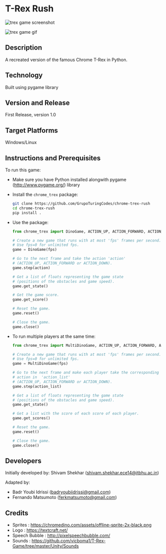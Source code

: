 # T-Rex Rush

![trex game screenshot](https://github.com/shivamshekhar/Chrome-T-Rex-Rush/raw/master/screenshot.png)

![trex game gif](https://github.com/shivamshekhar/Chrome-T-Rex-Rush/raw/master/screenshot.gif)

## Description

A recreated version of the famous Chrome T-Rex in Python.

## Technology

Built using pygame library

## Version and Release

First Release, version 1.0

## Target Platforms

Windows/Linux

## Instructions and Prerequisites

To run this game:

- Make sure you have Python installed alongwith pygame (<http://www.pygame.org/>) library
- Install the `chrome_trex` package:

  ```bash
  git clone https://github.com/GrupoTuringCodes/chrome-trex-rush
  cd chrome-trex-rush
  pip install .
  ```

- Use the package:

  ```python
  from chrome_trex import DinoGame, ACTION_UP, ACTION_FORWARD, ACTION_DOWN

  # Create a new game that runs with at most 'fps' frames per second.
  # Use fps=0 for unlimited fps.
  game = DinoGame(fps)

  # Go to the next frame and take the action 'action'
  # (ACTION_UP, ACTION_FORWARD or ACTION_DOWN).
  game.step(action)

  # Get a list of floats representing the game state
  # (positions of the obstacles and game speed).
  game.get_state()

  # Get the game score.
  game.get_score()

  # Reset the game.
  game.reset()

  # Close the game.
  game.close()
  ```

- To run multiple players at the same time:

  ```python
  from chrome_trex import MultiDinoGame, ACTION_UP, ACTION_FORWARD, ACTION_DOWN

  # Create a new game that runs with at most 'fps' frames per second.
  # Use fps=0 for unlimited fps.
  game = MultiDinoGame(fps)

  # Go to the next frame and make each player take the corresponding
  # action in  'action_list'
  # (ACTION_UP, ACTION_FORWARD or ACTION_DOWN).
  game.step(action_list)

  # Get a list of floats representing the game state
  # (positions of the obstacles and game speed).
  game.get_state()

  # Get a list with the score of each score of each player.
  game.get_scores()

  # Reset the game.
  game.reset()

  # Close the game.
  game.close()
  ```

## Developers

Initially developed by: Shivam Shekhar (shivam.shekhar.ece14@itbhu.ac.in)

Adapted by:

- Badr Youbi Idrissi (badryoubiidrissi@gmail.com)
- Fernando Matsumoto (ferkmatsumoto@gmail.com)

## Credits

- Sprites : <https://chromedino.com/assets/offline-sprite-2x-black.png>
- Logo : <https://textcraft.net/>
- Speech Bubble : <http://pixelspeechbubble.com/>
- Sounds : <https://github.com/vicboma1/T-Rex-Game/tree/master/Unity/Sounds>
